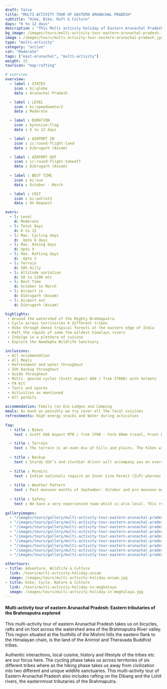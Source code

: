 ```yaml
---
draft: false
title: "MULTI-ACTIVITY TOUR OF EASTERN ARUNACHAL PRADESH"
subtitle: "Hike, Bike, Raft & Culture"
days: "6 to 12 days" 
description : "This Multi activity holiday of Eastern Arunachal Pradesh, takes you hiking, cycling, and rafting in the land of the 'Dawn lit Mountains'"
bg_image: /images/tours/multi-activity-tour-eastern-arunachal-pradesh.jpg
image : /images/tours/multi-activity-tour-eastern-arunachal-pradesh.jpg
type: "multi-activity"
category: "active"
cat: "Moderate"
tags: ["east-arunachal", "multi-activity"]
weight: 15
touricon: "map:rafting"

# overview
overview:
  - label : STATES
    icon : bi:globe
    data : Arunachal Pradesh

  - label : LEVEL
    icon : bi:speedometer2
    data : Moderate 

  - label : DURATION
    icon : bytesize:flag
    data : 6 to 12 days

  - label : AIRPORT IN
    icon : ic:round-flight-land
    data : Dibrugarh (Assam)

  - label : AIRPORT OUT
    icon : ic:round-flight-takeoff
    data : Dibrugarh (Assam)
    
  - label : BEST TIME
    icon : bi:sun
    data : October - March

  - label : COST
    icon : bi:wallet2
    data : On Request

overs:
  - l: Level 
    d: Moderate
  - l: Total Days 
    d: 6 to 12
  - l: Max. Cycling days 
    d:  Upto 6 days
  - l: Max. Hiking days 
    d: Upto 5
  - l: Max. Rafting days 
    d:  Upto 3
  - l: Terrain 
    d: 50% Hilly 
  - l: Altitude variation 
    d: 50 to 1200 mts
  - l: Best Time 
    d: October to March
  - l: Airport in 
    d: Dibrugarh (Assam)
  - l: Airport out 
    d: Dibrugarh (Assam) 

highlights:
 - Around the watershed of the Mighty Brahmaputra
 - Cycle across territories 6 different tribes
 - Hike through dense tropical forests at the eastern edge of India
 - Raft the rapids of some the wildest himalayn rivers
 - Indulge in a plethora of cuisine
 - Explore the Namdapha Wildlife Sanctuary

inclusions:
 - All accommodation
 - All Meals
 - Refreshment and water throughout
 - SUV backup throughout
 - Guide throughout
 - Multi- geared cycles (Scott Aspect 660 / Trek 3700D) with helmets
 - FA Kit
 - Tools and spares
 - Activities as mentioned
 - All permits
 
accommodation: Family run Eco Lodges and Camping
meals: As much as possibly we try cover all the local cuisines
refreshments: High energy snacks and Water during activities 
 
faq:
  - title : Bikes
    text : Scott 660 Aspect MTB / Trek 3700 - Fork 80mm travel, Front Derailleur Shimano FD-TX50 / 34.9mm, Rear Derailleur Shimano Tourney RD-TX35 21 Speed (Upgraded), Shifters Shimano ST-EF 41 L / 7R EZ-ire plus (Upgraded), Brakeset Tektro SCM-02 mech. Disc 160F/160Rmm Rotor, Front Tyre 6 26×2.1 / 30TPI, Rear Tyre 6 26×2.1 / 30TPI, Weight 13.6 kg / 29.98 lbs

  - title : Terrain
    text : The terrain is an even mix of hills and plains. The hikes will include hilly terrain where as the cycling is mainly on even terrain.
  
  - title : Backup
    text : Sturdy SUV’s and sturdier driver will accompany you on every trip. the condition of roads do not allow for larger vehicles, however do our best to provide you the best in comfort in relation to the routes that we ply on. These vehicles are along right from your airport pick up to your drop back to the airport.
  
  - title : Permits
    text : Indian nationals require an Inner Line Permit (ILP) whereas foreign nationals require a Restricted Area Permit (RAP / PAP. These have a govt. charge attached to them. Rest assured we take care of the arrangements.
  
  - title : Weather Pattern
    text : Post monsoon months of September- October and pre monsoon months of March-April are very pleasant with blue skies and a fair days. Peak winters are from November to February with the mercury coming down below 18 C, in the evenings, however the days are still favourable for cycling.
  
  - title : Safety
    text : We have a very experienced team which is also local. This reflects in the overall safety of our tours. Rest assured your guides know where extra attention is required and when. All our routes are well known to us, we know where the nearest medical facilities are, we know whom to contact if in case of an emergency, we know all the alternate routes in case of road blockages. We have CASEVAC protocols in place to streamline the process in case of emergencies. You can rest easy knowing that in the outdoors in general and this region in particular you are in safe hands with us.
  
galleryimages:
  - "/images/tours/gallery/multi-activity-tour-eastern-arunachal-pradesh/multi-activity-tour-eastern-arunachal-pradesh1.jpg"
  - "/images/tours/gallery/multi-activity-tour-eastern-arunachal-pradesh/multi-activity-tour-eastern-arunachal-pradesh2.jpg"
  - "/images/tours/gallery/multi-activity-tour-eastern-arunachal-pradesh/multi-activity-tour-eastern-arunachal-pradesh3.jpg"
  - "/images/tours/gallery/multi-activity-tour-eastern-arunachal-pradesh/multi-activity-tour-eastern-arunachal-pradesh4.jpg"
  - "/images/tours/gallery/multi-activity-tour-eastern-arunachal-pradesh/multi-activity-tour-eastern-arunachal-pradesh5.jpg"
  - "/images/tours/gallery/multi-activity-tour-eastern-arunachal-pradesh/multi-activity-tour-eastern-arunachal-pradesh6.jpg"
  - "/images/tours/gallery/multi-activity-tour-eastern-arunachal-pradesh/multi-activity-tour-eastern-arunachal-pradesh7.jpg"
  - "/images/tours/gallery/multi-activity-tour-eastern-arunachal-pradesh/multi-activity-tour-eastern-arunachal-pradesh8.jpg"
  - "/images/tours/gallery/multi-activity-tour-eastern-arunachal-pradesh/multi-activity-tour-eastern-arunachal-pradesh9.jpg"

othertours:
- title: Adventure, Wildlife & Culture
  link: /tours/multi-activity-holiday-assam
  image: /images/tours/multi-activity-holiday-assam.jpg
- title: Hike, Cycle, Nature & Culture 
  link: /tours/multi-activity-holiday-in-meghalaya
  image: /images/tours/multi-activity-holiday-in-meghalaya.jpg
---
```

#### Multi-activity tour of eastern Arunachal Pradesh: Eastern tributaries of the Brahmaputra explored

This multi-activity tour of eastern Arunachal Pradesh takes us on bicycles, rafts and on foot across the watershed area of the Brahmaputra River valley. This region situated at the foothills of the Mishmi hills the eastern flank to the Himalayan chain, is the land of the Animist and Theravada Buddhist tribes. 

Authentic interactions, local cuisine, history and lifestyle of the tribes etc are our focus here. The cycling phase takes us across territories of six different tribes where as the hiking phase takes us away from civilization into two different and unique wildlife sanctuaries. This multi-activity tour of Eastern Arunachal Pradesh also includes rafting on the Dibang and the Lohit rivers, the easternmost tributaries of the Brahmaputra.